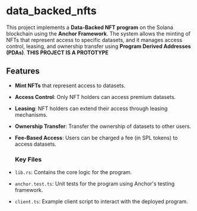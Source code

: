 # data_backed_nfts

This project implements a **Data-Backed NFT program** on the Solana blockchain using the **Anchor Framework**. The system allows the minting of NFTs that represent access to specific datasets, and it manages access control, leasing, and ownership transfer using **Program Derived Addresses (PDAs)**.
**THIS PROJECT IS A PROTOTYPE**

## Features
- **Mint NFTs** that represent access to datasets.
- **Access Control**: Only NFT holders can access premium datasets.
- **Leasing**: NFT holders can extend their access through leasing mechanisms.
- **Ownership Transfer**: Transfer the ownership of datasets to other users.
- **Fee-Based Access**: Users can be charged a fee (in SPL tokens) to access datasets.

  ### Key Files
- `lib.rs`: Contains the core logic for the program.
- `anchor.test.ts`: Unit tests for the program using Anchor's testing framework.
- `client.ts`: Example client script to interact with the deployed program.
